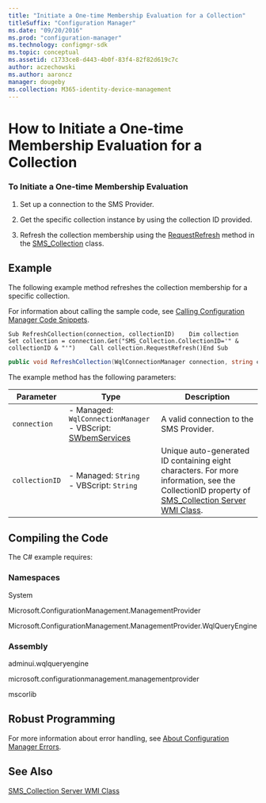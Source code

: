 ```yaml
---
title: "Initiate a One-time Membership Evaluation for a Collection"
titleSuffix: "Configuration Manager"
ms.date: "09/20/2016"
ms.prod: "configuration-manager"
ms.technology: configmgr-sdk
ms.topic: conceptual
ms.assetid: c1733ce8-d443-4b0f-83f4-82f82d619c7c
author: aczechowski
ms.author: aaroncz
manager: dougeby
ms.collection: M365-identity-device-management
---
```

# How to Initiate a One-time Membership Evaluation for a Collection
### To Initiate a One-time Membership Evaluation  

1.  Set up a connection to the SMS Provider.  

2.  Get the specific collection instance by using the collection ID provided.  

3.  Refresh the collection membership using the [RequestRefresh](../../../../develop/reference/core/clients/collections/requestrefresh-method-in-class-sms_collection.md) method in the [SMS_Collection](../../../../develop/reference/core/clients/collections/sms_collection-server-wmi-class.md) class.  

## Example  
 The following example method refreshes the collection membership for a specific collection.  

 For information about calling the sample code, see [Calling Configuration Manager Code Snippets](../../../../develop/core/understand/calling-code-snippets.md).  

```vbs  
Sub RefreshCollection(connection, collectionID)    Dim collection    Set collection = connection.Get("SMS_Collection.CollectionID='" & collectionID & "'")    Call collection.RequestRefresh()End Sub  
```  

```c#  
public void RefreshCollection(WqlConnectionManager connection, string collectionID){    IResultObject collection = connection.GetInstance(string.Format("SMS_Collection.CollectionID='{0}'", collectionID));    collection.ExecuteMethod("RequestRefresh", null);}  
```  

 The example method has the following parameters:  

|Parameter|Type|Description|  
|---------------|----------|-----------------|  
|`connection`|-   Managed: `WqlConnectionManager`<br />-   VBScript: [SWbemServices](https://msdn.microsoft.com/library/aa393854.aspx)|A valid connection to the SMS Provider.|  
|`collectionID`|-   Managed: `String`<br />-   VBScript: `String`|Unique auto-generated ID containing eight characters. For more information, see the CollectionID property of [SMS_Collection Server WMI Class](../../../../develop/reference/core/clients/collections/sms_collection-server-wmi-class.md).|  

## Compiling the Code  
 The C# example requires:  

### Namespaces  
 System  

 Microsoft.ConfigurationManagement.ManagementProvider  

 Microsoft.ConfigurationManagement.ManagementProvider.WqlQueryEngine  

### Assembly  
 adminui.wqlqueryengine  

 microsoft.configurationmanagement.managementprovider  

 mscorlib  

## Robust Programming  
 For more information about error handling, see [About Configuration Manager Errors](../../../../develop/core/understand/about-configuration-manager-errors.md).  

## See Also  
 [SMS_Collection Server WMI Class](../../../../develop/reference/core/clients/collections/sms_collection-server-wmi-class.md)
